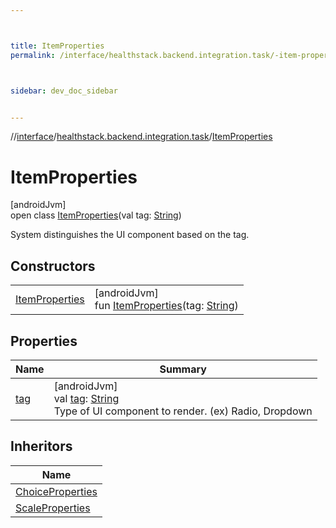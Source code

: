 ```yaml
---



title: ItemProperties
permalink: /interface/healthstack.backend.integration.task/-item-properties/index.html



sidebar: dev_doc_sidebar


---
```




//[interface](/bi_interface.html)/[healthstack.backend.integration.task](../index.html)/[ItemProperties](index.html)



# ItemProperties



[androidJvm]\
open class [ItemProperties](index.html)(val tag: [String](https://kotlinlang.org/api/latest/jvm/stdlib/kotlin/-string/index.html))

System distinguishes the UI component based on the tag.



## Constructors


| | |
|---|---|
| [ItemProperties](-item-properties.html) | [androidJvm]<br>fun [ItemProperties](-item-properties.html)(tag: [String](https://kotlinlang.org/api/latest/jvm/stdlib/kotlin/-string/index.html)) |


## Properties


| Name | Summary |
|---|---|
| [tag](tag.html) | [androidJvm]<br>val [tag](tag.html): [String](https://kotlinlang.org/api/latest/jvm/stdlib/kotlin/-string/index.html)<br>Type of UI component to render. (ex) Radio, Dropdown |


## Inheritors


| Name |
|---|
| [ChoiceProperties](../-choice-properties/index.html) |
| [ScaleProperties](../-scale-properties/index.html) |



